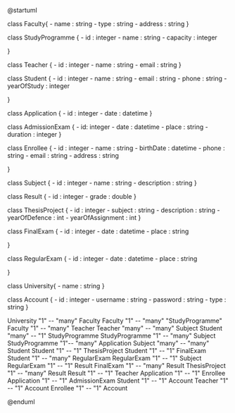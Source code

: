 @startuml

class Faculty{
    - name : string
    - type : string
    - address : string
}


class StudyProgramme {
    - id : integer
    - name : string
    - capacity : integer
    
}


class Teacher {
    - id : integer
    - name : string
    - email : string
}

class Student {
    - id : integer
    - name : string
    - email : string
    - phone : string
    - yearOfStudy : integer
    
}


class Application {
    - id : integer
    - date : datetime
}

class AdmissionExam {
    - id: integer
    - date : datetime
    - place : string
    - duration : integer
}

class Enrollee {
    - id : integer
    - name : string
    - birthDate : datetime
    - phone : string
    - email : string
    - address : string
 
}

class Subject {
    - id : integer
    - name : string
    - description : string
}

class Result {
    - id : integer
    - grade : double
}

class ThesisProject {
    - id : integer
    - subject : string
    - description : string
    - yearOfDefence : int
    - yearOfAssignment : int
}

class FinalExam {
    - id : integer
    - date : datetime
    - place : string
    
}

class RegularExam {
    - id : integer
    - date : datetime
    - place : string

}

class University{
    - name : string
}

class Account {
    - id : integer
    - username : string
    - password : string
    - type : string 
}

University "1" -- "many" Faculty
Faculty "1" -- "many" "StudyProgramme"
Faculty "1" -- "many" Teacher
Teacher "many" -- "many" Subject
Student "many" -- "1" StudyProgramme 
StudyProgramme "1" -- "many" Subject
StudyProgramme "1"-- "many" Application
Subject "many" -- "many" Student
Student "1" -- "1" ThesisProject
Student "1" -- "1" FinalExam
Student "1" -- "many" RegularExam
RegularExam "1" -- "1" Subject
RegularExam "1" -- "1" Result
FinalExam "1" -- "many" Result
ThesisProject "1" -- "many" Result 
Result "1" -- "1" Teacher
Application "1" -- "1" Enrollee
Application "1" -- "1" AdmissionExam
Student "1" -- "1" Account
Teacher "1" -- "1" Account
Enrollee "1" -- "1" Account


@enduml

